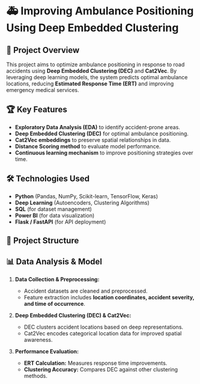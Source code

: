 # 🚑 Improving Ambulance Positioning Using Deep Embedded Clustering  

## 📌 Project Overview  
This project aims to optimize ambulance positioning in response to road accidents using **Deep Embedded Clustering (DEC)** and **Cat2Vec**. By leveraging deep learning models, the system predicts optimal ambulance locations, reducing **Estimated Response Time (ERT)** and improving emergency medical services.  

## 🏆 Key Features  
- **Exploratory Data Analysis (EDA)** to identify accident-prone areas.  
- **Deep Embedded Clustering (DEC)** for optimal ambulance positioning.  
- **Cat2Vec embeddings** to preserve spatial relationships in data.  
- **Distance Scoring method** to evaluate model performance.  
- **Continuous learning mechanism** to improve positioning strategies over time.  

## 🛠️ Technologies Used  
- **Python** (Pandas, NumPy, Scikit-learn, TensorFlow, Keras)  
- **Deep Learning** (Autoencoders, Clustering Algorithms)  
- **SQL** (for dataset management)  
- **Power BI** (for data visualization)  
- **Flask / FastAPI** (for API deployment)  

## 📂 Project Structure  

## 📊 Data Analysis & Model  
1. **Data Collection & Preprocessing:**  
   - Accident datasets are cleaned and preprocessed.  
   - Feature extraction includes **location coordinates, accident severity, and time of occurrence**.  

2. **Deep Embedded Clustering (DEC) & Cat2Vec:**  
   - DEC clusters accident locations based on deep representations.  
   - Cat2Vec encodes categorical location data for improved spatial awareness.  

3. **Performance Evaluation:**  
   - **ERT Calculation:** Measures response time improvements.  
   - **Clustering Accuracy:** Compares DEC against other clustering methods.  


